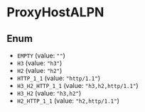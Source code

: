 # ProxyHostALPN

## Enum

* `EMPTY` (value: `""`)
* `H3` (value: `"h3"`)
* `H2` (value: `"h2"`)
* `HTTP_1_1` (value: `"http/1.1"`)
* `H3_H2_HTTP_1_1` (value: `"h3,h2,http/1.1"`)
* `H3_H2` (value: `"h3,h2"`)
* `H2_HTTP_1_1` (value: `"h2,http/1.1"`)
